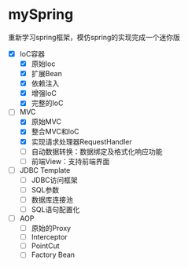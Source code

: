 # mySpring

重新学习spring框架，模仿spring的实现完成一个迷你版

- [x]  IoC容器
    - [x]  原始Ioc
    - [x]  扩展Bean
    - [x]  依赖注入
    - [x]  增强IoC
    - [x]  完整的IoC
- [ ]  MVC
    - [x]  原始MVC
    - [x]  整合MVC和IoC
    - [x]  实现请求处理器RequestHandler
    - [ ]  自动数据转换：数据绑定及格式化响应功能
    - [ ]  前端View：支持前端界面
- [ ]  JDBC Template
    - [ ]  JDBC访问框架
    - [ ]  SQL参数
    - [ ]  数据库连接池
    - [ ]  SQL语句配置化
- [ ]  AOP
    - [ ]  原始的Proxy
    - [ ]  Interceptor
    - [ ]  PointCut
    - [ ]  Factory Bean
